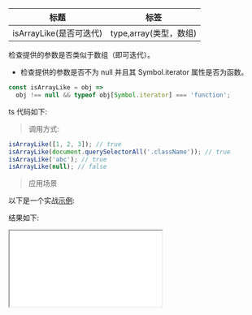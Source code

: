 | 标题                    | 标签                   |
| ----------------------- | ---------------------- |
| isArrayLike(是否可迭代) | type,array(类型，数组) |

检查提供的参数是否类似于数组（即可迭代）。

- 检查提供的参数是否不为 null 并且其 Symbol.iterator 属性是否为函数。

```js
const isArrayLike = obj =>
  obj !== null && typeof obj[Symbol.iterator] === 'function';
```

ts 代码如下:

<div class="code-editor" data-url="codes/javascript/ts/is-array-like.ts" data-language="typescript"></div>

> 调用方式:

```js
isArrayLike([1, 2, 3]); // true
isArrayLike(document.querySelectorAll('.className')); // true
isArrayLike('abc'); // true
isArrayLike(null); // false
```

> 应用场景

以下是一个实战<a href="codes/javascript/html/is-array-like.html" target="_blank" rel="noopener noreferrer">示例</a>:

<div class="code-editor" data-url="codes/javascript/html/is-array-like.html" data-language="html"></div>

结果如下:

<iframe src="codes/javascript/html/is-array-like.html"></iframe>
